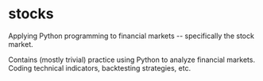 # stocks
Applying Python programming to financial markets -- specifically the stock market.

Contains (mostly trivial) practice using Python to analyze financial markets. Coding technical indicators, backtesting strategies, etc.
